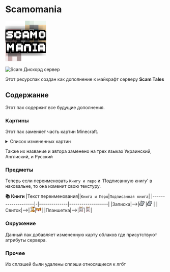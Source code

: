 # Scamomania
![Логотип Ресурспака.](Scamomania/pack.png) 

![Scam Дискорд сервер](https://img.shields.io/discord/1037240667484733471?logo=discord)

Этот ресурспак создан как дополнение к майкрафт серверу **Scam Tales** 


## Содержание
Этот пак содержит все будущие дополнения.

### Картины
Этот пак заменяет часть картин Minecraft.
<details>

<summary>Список измененных картин</summary>

`burning_skull` 

`creebet`

`fighters`

`pigscene`

`skeleton`

`void`

`wanderer`

`wither`

</details>

Также их название и автора заменено на трех языках Украинский, Англиский, и Русский

### Предметы
Теперь если переименовать `Книгу и перо` и `Подписанную книгу' в наковальне, то она изменит свою текстуру.

**📚 Книги**
|Текст переименования||`Книга и Перо`|`Подписанная книга`|
|--------------------|-|--------------|-------------------|
|Записка|-->|![текстура записки.](Scamomania/assets/minecraft/citresewn/cit/renamingbooks/writable_note.png) |![текстура записки.](Scamomania/assets/minecraft/citresewn/cit/renamingbooks/written_note.png) |
|Свиток|-->|![текстура свитка.](Scamomania/assets/minecraft/citresewn/cit/renamingbooks/writable_svitok.png)|![текстура свитка.](Scamomania/assets/minecraft/citresewn/cit/renamingbooks/written_svitok.png)|
|Планшетка|-->|![текстура планшетки.](Scamomania/assets/minecraft/citresewn/cit/renamingbooks/writable_clipboard.png)|![текстура планшетки.](Scamomania/assets/minecraft/citresewn/cit/renamingbooks/written_clipboard.png)|

### Окружение
Данный пак добавляет измененную карту облаков где присутствуют атрибуты сервера.

### Прочее
Из сплэшей были удалены сплэши относящиеся к лгбт

